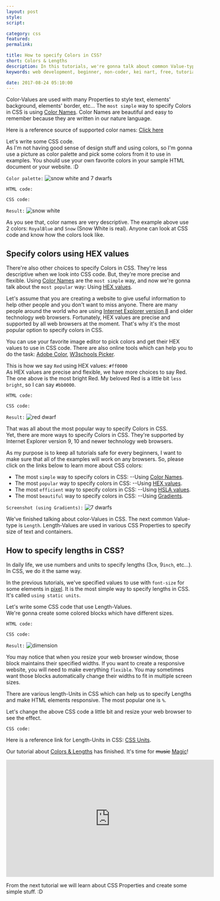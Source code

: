 ```yaml
---
layout: post
style:
script:

category: css
featured:
permalink:

title: How to specify Colors in CSS?
short: Colors & Lengths
description: In this tutorials, we're gonna talk about common Value-types in CSS. <br>Everyone of us loves colors in our own perspective. <br>So, let's start with CSS Colors. <i class="fa fa-heart"></i>
keywords: web development, beginner, non-coder, kei nart, free, tutorial, coding, programming, code nart, html, css, colors, units

date: 2017-08-24 05:10:00
---
```


<span id="simple"></span>
Color-Values are used with many Properties to style text, elements' background,
elements' border, etc... The `most simple` way to specify Colors in CSS is using
[Color Names](https://www.w3schools.com/colors/colors_groups.asp "ext"). Color
Names are beautiful and easy to remember because they are written in our nature
language.

Here is a reference source of supported color names:
[Click here](https://www.w3schools.com/colors/colors_groups.asp "ext")

Let's write some CSS code.  
As I'm not having good sense of design stuff and using colors, so I'm gonna use
a picture as color palette and pick some colors from it to use in examples. You
should use your own favorite colors in your sample HTML document or your website. :D

`Color palette:`
![snow white and 7 dwarfs](/images/css-3/palette.jpg)

`HTML code:`
<script src="https://gist.github.com/codenart/4947882eb4a902a8683ff76aa9553c33.js"></script>

`CSS code:`
<script src="https://gist.github.com/codenart/5e13d148bff2458e6048f8f70c58ccdb.js"></script>

`Result:`
![snow white](/images/css-3/snowwhite.jpg)

As you see that, color names are very descriptive. The example above use 2
colors: `RoyalBlue` and `Snow` (Snow White is real). Anyone can look at CSS code
and know how the colors look like.

## Specify colors using HEX values

There're also other choices to specify Colors in CSS. They're less descriptive
when we look into CSS code. But, they're more precise and flexible. Using
[Color Names](#simple "int") are the `most simple` way, and now we're gonna talk
about the `most popular` way: Using
[HEX values](https://www.w3schools.com/colors/colors_hexadecimal.asp "ext").

Let's assume that you are creating a website to give useful information to help
other people and you don't want to miss anyone. There are many people around the
world who are using
[Internet Explorer version 8](https://en.wikipedia.org/wiki/Internet_Explorer "ext")
and older technology web browsers. Fortunately, HEX values are precise and
supported by all web browsers at the moment. That's why it's the most popular
option to specify colors in CSS.

You can use your favorite image editor to pick colors and get their HEX values
to use in CSS code.
There are also online tools which can help you to do the task:
[Adobe Color](https://color.adobe.com/ "ext"),
[W3schools Picker](https://www.w3schools.com/colors/colors_picker.asp "ext").

This is how we say `Red` using HEX values: `#ff0000`  
As HEX values are precise and flexible, we have more choices to say Red. The one
above is the most bright Red. My beloved Red is a little bit `less bright`, so I
can say `#bb0000`.

`HTML code:`
<script src="https://gist.github.com/codenart/29964874e246275be3ddf9b7a2d1c747.js"></script>

`CSS code:`
<script src="https://gist.github.com/codenart/23e0508d1a1066f7521daea6a794aad2.js"></script>

`Result:`
![red dwarf](/images/css-3/reddwarf.jpg)

That was all about the most popular way to specify Colors in CSS.  
Yet, there are more ways to specify Colors in CSS. They're supported by Internet
Explorer version 9, 10 and newer technology web browsers.

As my purpose is to keep all tutorials safe for every beginners, I want to make
sure that all of the examples will work on any browsers. So, please click on the
links below to learn more about CSS colors:

- The most `simple` way to specify colors in CSS: --Using
[Color Names](https://www.w3schools.com/colors/colors_groups.asp "ext").
- The most `popular` way to specify colors in CSS: --Using
[HEX values](https://www.w3schools.com/colors/colors_hexadecimal.asp "ext").
- The most `efficient` way to specify colors in CSS: --Using
[HSLA values](https://www.w3schools.com/colors/colors_hsl.asp "ext").
- The most `beautiful` way to specify colors in CSS: --Using
[Gradients](https://www.w3schools.com/colors/colors_gradient.asp "ext").

`Screenshot (using Gradients):`
![7 dwarfs](/images/css-3/sevendwarfs.jpg)

We've finished talking about color-Values in CSS. The next common Value-type is
`Length`. Length-Values are used in various CSS Properties to specify size of
text and containers.

## How to specify lengths in CSS?

In daily life, we use numbers and units to specify lengths (3`cm`, 9`inch`,
etc...). In CSS, we do it the same way.

In the previous tutorials, we've specified values to use with `font-size` for
some elements in [pixel](https://en.wikipedia.org/wiki/Pixel "ext"). It is the
most simple way to specify lengths in CSS. It's called `using static units`.

Let's write some CSS code that use Length-Values.  
We're gonna create some colored blocks which have different sizes.

`HTML code:`
<script src="https://gist.github.com/codenart/4ffbb4bc310d672bd422af91f341836f.js"></script>

`CSS code:`
<script src="https://gist.github.com/codenart/ee1a1f60dc27242eeb297039b8c7abee.js"></script>

`Result:`
![dimension](/images/css-3/dimension.jpg)

You may notice that when you resize your web browser window, those block
maintains their specified widths. If you want to create a responsive website,
you will need to make everything `flexible`. You may sometimes want those blocks
automatically change their widths to fit in multiple screen sizes.

There are various length-Units in CSS which can help us to specify Lengths and
make HTML elements responsive. The most popular one is `%`.

Let's change the above CSS code a little bit and resize your web browser to see
the effect.

`CSS code:`
<script src="https://gist.github.com/codenart/ec72e9b9586dfdbd05c8b12da592141f.js"></script>

Here is a reference link for Length-Units in CSS:
[CSS Units](https://www.w3schools.com/cssref/css_units.asp "ext").

Our tutorial about
[Colors & Lengths](http://codenart.github.io/css/2017/08/24/css-3-colors-lengths.html "ext")
has finished. It's time for ~~music~~
[Magic](https://www.youtube.com/watch?v=fhGtA75r4jw "ext")!

<div class="embed">
   <iframe width="560" height="315"
           src="https://www.youtube.com/embed/fhGtA75r4jw?ecver=1"
           frameborder="0" allowfullscreen>
   </iframe>
</div>

From the next tutorial we will learn about CSS Properties and create some simple
stuff. :D

